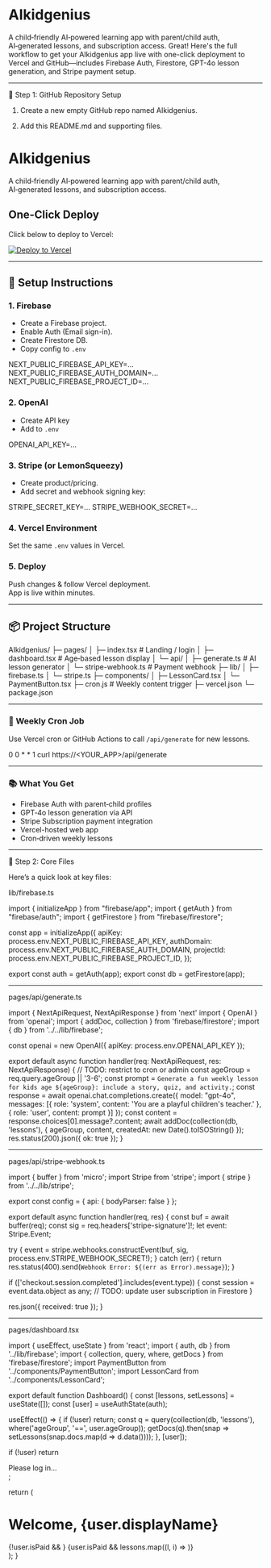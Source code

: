 # AIkidgenius
A child‑friendly AI‑powered learning app with parent/child auth, AI‑generated lessons, and subscription access.
Great! Here's the full workflow to get your AIkidgenius app live with one-click deployment to Vercel and GitHub—includes Firebase Auth, Firestore, GPT-4o lesson generation, and Stripe payment setup.


---

🚀 Step 1: GitHub Repository Setup

1. Create a new empty GitHub repo named AIkidgenius.

2. Add this README.md and supporting files.

# AIkidgenius

A child‑friendly AI‑powered learning app with parent/child auth, AI‑generated lessons, and subscription access.

## One-Click Deploy

Click below to deploy to Vercel:

[![Deploy to Vercel](https://vercel.com/button)](https://vercel.com/import/project?template=<YOUR_REPO_URL>)

---

## 🔧 Setup Instructions

### 1. Firebase
- Create a Firebase project.
- Enable Auth (Email sign-in).
- Create Firestore DB.
- Copy config to `.env`

NEXT_PUBLIC_FIREBASE_API_KEY=... NEXT_PUBLIC_FIREBASE_AUTH_DOMAIN=... NEXT_PUBLIC_FIREBASE_PROJECT_ID=...

### 2. OpenAI
- Create API key
- Add to `.env`

OPENAI_API_KEY=...

### 3. Stripe (or LemonSqueezy)
- Create product/pricing.
- Add secret and webhook signing key:

STRIPE_SECRET_KEY=... STRIPE_WEBHOOK_SECRET=...

### 4. Vercel Environment
Set the same `.env` values in Vercel.

### 5. Deploy
Push changes & follow Vercel deployment.  
App is live within minutes.

---

## 📦 Project Structure

AIkidgenius/ ├─ pages/ │  ├─ index.tsx           # Landing / login │  ├─ dashboard.tsx       # Age‑based lesson display │  └─ api/ │      ├─ generate.ts     # AI lesson generator │      └─ stripe-webhook.ts # Payment webhook ├─ lib/ │  ├─ firebase.ts │  └─ stripe.ts ├─ components/ │  ├─ LessonCard.tsx │  └─ PaymentButton.tsx ├─ cron.js                # Weekly content trigger ├─ vercel.json └─ package.json

---

### 🔄 Weekly Cron Job
Use Vercel cron or GitHub Actions to call `/api/generate` for new lessons.

0 0 * * 1 curl https://<YOUR_APP>/api/generate

---

### 📚 What You Get
- Firebase Auth with parent‑child profiles  
- GPT‑4o lesson generation via API  
- Stripe Subscription payment integration  
- Vercel-hosted web app  
- Cron‑driven weekly lessons


---

🔧 Step 2: Core Files

Here’s a quick look at key files:

lib/firebase.ts

import { initializeApp } from "firebase/app";
import { getAuth } from "firebase/auth";
import { getFirestore } from "firebase/firestore";

const app = initializeApp({
  apiKey: process.env.NEXT_PUBLIC_FIREBASE_API_KEY,
  authDomain: process.env.NEXT_PUBLIC_FIREBASE_AUTH_DOMAIN,
  projectId: process.env.NEXT_PUBLIC_FIREBASE_PROJECT_ID,
});

export const auth = getAuth(app);
export const db = getFirestore(app);


---

pages/api/generate.ts

import { NextApiRequest, NextApiResponse } from 'next'
import { OpenAI } from 'openai';
import { addDoc, collection } from 'firebase/firestore';
import { db } from '../../lib/firebase';

const openai = new OpenAI({ apiKey: process.env.OPENAI_API_KEY });

export default async function handler(req: NextApiRequest, res: NextApiResponse) {
  // TODO: restrict to cron or admin
  const ageGroup = req.query.ageGroup || '3-6';
  const prompt = `Generate a fun weekly lesson for kids age ${ageGroup}: include a story, quiz, and activity.`;
  const response = await openai.chat.completions.create({
    model: "gpt-4o",
    messages: [{ role: 'system', content: 'You are a playful children's teacher.' },
               { role: 'user', content: prompt }]
  });
  const content = response.choices[0].message?.content;
  await addDoc(collection(db, 'lessons'), {
    ageGroup,
    content,
    createdAt: new Date().toISOString()
  });
  res.status(200).json({ ok: true });
}


---

pages/api/stripe-webhook.ts

import { buffer } from 'micro';
import Stripe from 'stripe';
import { stripe } from '../../lib/stripe';

export const config = { api: { bodyParser: false } };

export default async function handler(req, res) {
  const buf = await buffer(req);
  const sig = req.headers['stripe-signature']!;
  let event: Stripe.Event;

  try {
    event = stripe.webhooks.constructEvent(buf, sig, process.env.STRIPE_WEBHOOK_SECRET!);
  } catch (err) {
    return res.status(400).send(`Webhook Error: ${(err as Error).message}`);
  }

  if (['checkout.session.completed'].includes(event.type)) {
    const session = event.data.object as any;
    // TODO: update user subscription in Firestore
  }

  res.json({ received: true });
}


---

pages/dashboard.tsx

import { useEffect, useState } from 'react';
import { auth, db } from '../lib/firebase';
import { collection, query, where, getDocs } from 'firebase/firestore';
import PaymentButton from '../components/PaymentButton';
import LessonCard from '../components/LessonCard';

export default function Dashboard() {
  const [lessons, setLessons] = useState([]);
  const [user] = useAuthState(auth);

  useEffect(() => {
    if (!user) return;
    const q = query(collection(db, 'lessons'), where('ageGroup', '==', user.ageGroup));
    getDocs(q).then(snap => setLessons(snap.docs.map(d => d.data())));
  }, [user]);

  if (!user) return <div>Please log in...</div>;

  return (
    <div>
      <h1>Welcome, {user.displayName}</h1>
      {!user.isPaid && <PaymentButton />}
      {user.isPaid && lessons.map((l, i) => <LessonCard key={i} content={l.content} />)}
    </div>
  );
}

